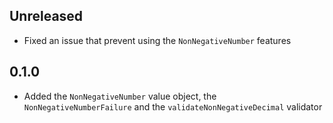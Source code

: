 ## Unreleased

- Fixed an issue that prevent using the `NonNegativeNumber` features

## 0.1.0

- Added the `NonNegativeNumber` value object, the `NonNegativeNumberFailure` and the 
`validateNonNegativeDecimal` validator

